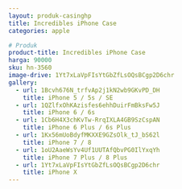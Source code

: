 ```yaml
---
layout: produk-casinghp
title: Incredibles iPhone Case
categories: apple

# Produk
product-title: Incredibles iPhone Case
harga: 90000
sku: hn-3560
image-drive: 1Yt7xLaVpFIsYtGbZfLsOQsBCgp2D6chr
gallery:
  - url: 1Bcvh676N_trfvAp2j1kN2wb9GKvPD_DH
    title: iPhone 5 / 5s / SE
  - url: 1QZlfxOhKAzisfes6ehhDuirFmBksFw5J
    title: iPhone 6 / 6s
  - url: 1Cb6H4X3chKvTw-RrqIXLA4GB9SzCspAN
    title: iPhone 6 Plus / 6s Plus
  - url: 1Kx56mUoBdyfMKXXE9GZsOlk_tJ_bS62l
    title: iPhone 7 / 8
  - url: 1oU2AaeWsYv4Uf1UUTAfQbvPG0IlYxqYh
    title: iPhone 7 Plus / 8 Plus
  - url: 1Yt7xLaVpFIsYtGbZfLsOQsBCgp2D6chr
    title: iPhone X
---
```

